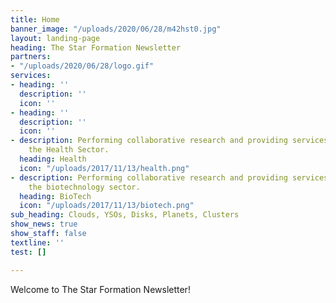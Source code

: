 ```yaml
---
title: Home
banner_image: "/uploads/2020/06/28/m42hst0.jpg"
layout: landing-page
heading: The Star Formation Newsletter
partners:
- "/uploads/2020/06/28/logo.gif"
services:
- heading: ''
  description: ''
  icon: ''
- heading: ''
  description: ''
  icon: ''
- description: Performing collaborative research and providing services to support
    the Health Sector.
  heading: Health
  icon: "/uploads/2017/11/13/health.png"
- description: Performing collaborative research and providing services to support
    the biotechnology sector.
  heading: BioTech
  icon: "/uploads/2017/11/13/biotech.png"
sub_heading: Clouds, YSOs, Disks, Planets, Clusters
show_news: true
show_staff: false
textline: ''
test: []

---
```

Welcome to The Star Formation Newsletter!
